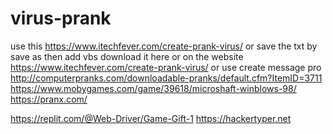 # virus-prank 
use this https://www.itechfever.com/create-prank-virus/
or save the txt by
save as 
then add vbs
download it here or on the website https://www.itechfever.com/create-prank-virus/
or use create message pro http://computerpranks.com/downloadable-pranks/default.cfm?ItemID=3711
https://www.mobygames.com/game/39618/microshaft-winblows-98/
https://pranx.com/

https://replit.com/@Web-Driver/Game-Gift-1
https://hackertyper.net
